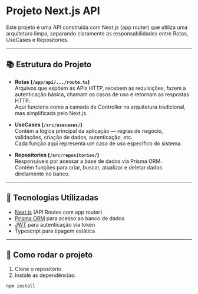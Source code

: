 # Projeto Next.js API 

Este projeto é uma API construída com Next.js (app router) que utiliza uma arquitetura limpa, separando claramente as responsabilidades entre Rotas, UseCases e Repositories.

---

## 📚 Estrutura do Projeto

- **Rotas (`/app/api/.../route.ts`)**  
  Arquivos que expõem as APIs HTTP, recebem as requisições, fazem a autenticação básica, chamam os casos de uso e retornam as respostas HTTP.  
  Aqui funciona como a camada de Controller na arquitetura tradicional, mas simplificada pelo Next.js.

- **UseCases (`/src/usecases/`)**  
  Contém a lógica principal da aplicação — regras de negócio, validações, criação de dados, autenticação, etc.  
  Cada função aqui representa um caso de uso específico do sistema.

- **Repositories (`/src/repositories/`)**  
  Responsáveis por acessar a base de dados via Prisma ORM.  
  Contém funções para criar, buscar, atualizar e deletar dados diretamente no banco.

---

## 🔧 Tecnologias Utilizadas

- [Next.js](https://nextjs.org/) (API Routes com app router)  
- [Prisma ORM](https://www.prisma.io/) para acesso ao banco de dados  
- [JWT](https://jwt.io/) para autenticação via token  
- Typescript para tipagem estática  

---

## 🚀 Como rodar o projeto

1. Clone o repositório  
2. Instale as dependências:  
```bash
npm install
